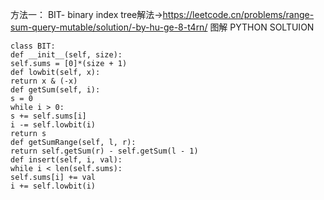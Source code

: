 方法一： BIT- binary index tree解法->https://leetcode.cn/problems/range-sum-query-mutable/solution/-by-hu-ge-8-t4rn/ 图解
PYTHON SOLTUION
```
class BIT:
def __init__(self, size):
self.sums = [0]*(size + 1)
def lowbit(self, x):
return x & (-x)
def getSum(self, i):
s = 0
while i > 0:
s += self.sums[i]
i -= self.lowbit(i)
return s
def getSumRange(self, l, r):
return self.getSum(r) - self.getSum(l - 1)
def insert(self, i, val):
while i < len(self.sums):
self.sums[i] += val
i += self.lowbit(i)
